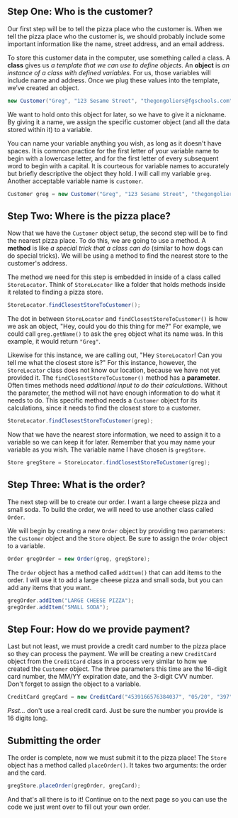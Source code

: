 ## Step One: Who is the customer?
Our first step will be to tell the pizza place who the customer is.  When we tell the pizza place who the customer is, we should probably include some important information like the name, street address, and an email address.

To store this customer data in the computer, use something called a class.  A **class** gives us *a template that we can use to define objects*.  An **object** is *an instance of a class with defined variables*.  For us, those variables will include name and address.  Once we plug these values into the template, we’ve created an object.

````java
new Customer("Greg", "123 Sesame Street", "thegongoliers@fgschools.com");
````

We want to hold onto this object for later, so we have to give it a nickname.  By giving it a name, we assign the specific customer object (and all the data stored within it) to a variable.

You can name your variable anything you wish, as long as it doesn't have spaces.  It is common practice for the first letter of your variable name to begin with a lowercase letter, and for the first letter of every subsequent word to begin with a capital.  It is courteous for variable names to accurately but briefly descriptive the object they hold.  I will call my variable `greg`.  Another acceptable variable name is `customer`.

````java
Customer greg = new Customer("Greg", "123 Sesame Street", "thegongoliers@fgschools.com");
````

## Step Two: Where is the pizza place?
Now that we have the `Customer` object setup, the second step will be to find the nearest pizza place.  To do this, we are going to use a method.  A **method** is like *a special trick that a class can do* (similar to how dogs can do special tricks).  We will be using a method to find the nearest store to the customer's address.

The method we need for this step is embedded in inside of a class called `StoreLocator`.  Think of `StoreLocator` like a folder that holds methods inside it related to finding a pizza store.

````java
StoreLocator.findClosestStoreToCustomer();
````

The dot in between `StoreLocator` and `findClosestStoreToCustomer()` is how we ask an object, "Hey, could you do this thing for me?"  For example, we could call `greg.getName()` to ask the `greg` object what its name was.  In this example, it would return `"Greg"`.

Likewise for this instance, we are calling out, "Hey `StoreLocator`!  Can you tell me what the closest store is?"  For this instance, however, the `StoreLocator` class does not know our location, because we have not yet provided it.  The `findClosestStoreToCustomer()` method has a **parameter**.  Often times methods need *additional input to do their calculations*.  Without the parameter, the method will not have enough information to do what it needs to do.  This specific method needs a `Customer` object for its calculations, since it needs to find the closest store to a customer.

````java
StoreLocator.findClosestStoreToCustomer(greg);
````

Now that we have the nearest store information, we need to assign it to a variable so we can keep it for later.  Remember that you may name your variable as you wish.  The variable name I have chosen is `gregStore`.

````java
Store gregStore = StoreLocator.findClosestStoreToCustomer(greg);
````

## Step Three: What is the order?
The next step will be to create our order.  I want a large cheese pizza and small soda.  To build the order, we will need to use another class called `Order`.

We will begin by creating a new `Order` object by providing two parameters: the `Customer` object and the `Store` object.  Be sure to assign the `Order` object to a variable.

````java
Order gregOrder = new Order(greg, gregStore);
````

The `Order` object has a method called `addItem()` that can add items to the order.  I will use it to add a large cheese pizza and small soda, but you can add any items that you want.

````java
gregOrder.addItem("LARGE CHEESE PIZZA");
gregOrder.addItem("SMALL SODA");
````

## Step Four: How do we provide payment?
Last but not least, we must provide a credit card number to the pizza place so they can process the payment.  We will be creating a new `CreditCard` object from the `CreditCard` class in a process very similar to how we created the `Customer` object.  The three parameters this time are the 16-digit card number, the MM/YY expiration date, and the 3-digit CVV number.  Don't forget to assign the object to a variable.

````java
CreditCard gregCard = new CreditCard("4539166576384037", "05/20", "397");
````

*Psst...* don't use a real credit card.  Just be sure the number you provide is 16 digits long.

## Submitting the order
The order is complete, now we must submit it to the pizza place!  The `Store` object has a method called `placeOrder()`.  It takes two arguments: the order and the card.

````java
gregStore.placeOrder(gregOrder, gregCard);
````

And that's all there is to it!  Continue on to the next page so you can use the code we just went over to fill out your own order.
